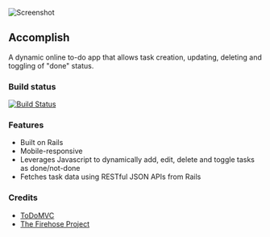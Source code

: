 ![Screenshot](https://image.ibb.co/gYL47d/github_accomplish.png)

## Accomplish
A dynamic online to-do app that allows task creation, updating, deleting and toggling of "done" status.

### Build status
[![Build Status](https://travis-ci.org/msarit/accomplish.svg?branch=master)](https://travis-ci.org/msarit/accomplish)

### Features
* Built on Rails
* Mobile-responsive
* Leverages Javascript to dynamically add, edit, delete and toggle tasks as done/not-done
* Fetches task data using RESTful JSON APIs from Rails

### Credits
* [ToDoMVC](http://todomvc.com)
* [The Firehose Project](https://thefirehoseproject.com)
